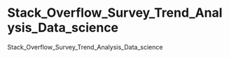 # Stack_Overflow_Survey_Trend_Analysis_Data_science
Stack_Overflow_Survey_Trend_Analysis_Data_science
